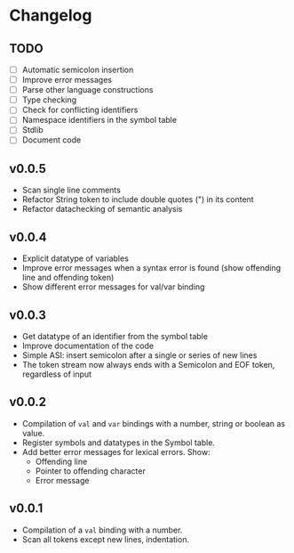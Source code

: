 # Changelog

## TODO

- [ ] Automatic semicolon insertion
- [ ] Improve error messages
- [ ] Parse other language constructions
- [ ] Type checking
- [ ] Check for conflicting identifiers
- [ ] Namespace identifiers in the symbol table
- [ ] Stdlib
- [ ] Document code

## v0.0.5

- Scan single line comments
- Refactor String token to include double quotes (") in its content
- Refactor datachecking of semantic analysis
 
## v0.0.4

- Explicit datatype of variables
- Improve error messages when a syntax error is found (show offending line and offending token)
- Show different error messages for val/var binding

## v0.0.3

- Get datatype of an identifier from the symbol table
- Improve documentation of the code
- Simple ASI: insert semicolon after a single or series of new lines
- The token stream now always ends with a Semicolon and EOF token, regardless of input

## v0.0.2

- Compilation of `val` and `var` bindings with a number, string or boolean as value.
- Register symbols and datatypes in the Symbol table.
- Add better error messages for lexical errors. Show:
    - Offending line
    - Pointer to offending character
    - Error message


## v0.0.1

- Compilation of a `val` binding with a number.
- Scan all tokens except new lines, indentation.

